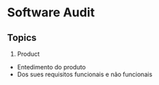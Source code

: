 # Software Audit

## Topics

1. Product

- Entedimento do produto
- Dos sues requisitos funcionais e não funcionais
